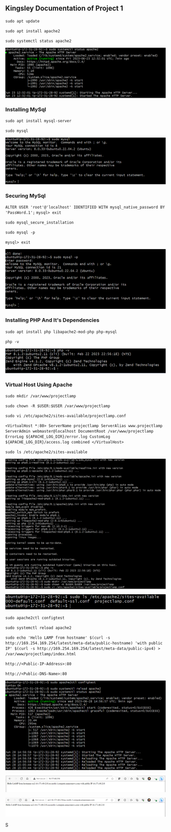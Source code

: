 ## Kingsley Documentation of Project 1

`sudo apt update`

`sudo apt install apache2`

`sudo systemctl status apache2`

![apache status](.\images\apache-status.PNG)


### Installing MySql

`sudo apt install mysql-server`

`sudo mysql`

![mysql status](.\images\mysql-status.PNG)


### Securing MySql

`ALTER USER 'root'@'localhost' IDENTIFIED WITH mysql_native_password BY 'PassWord.1';`
`mysql> exit`

`sudo mysql_secure_installation`

`sudo mysql -p`

`mysql> exit`

![mysql security](.\images\securing-mysql.PNG)


### Installing PHP And It's Dependencies

`sudo apt install php libapache2-mod-php php-mysql`

`php -v`

![PHP install](.\images\installing-PHP.PNG)


### Virtual Host Using Apache

`sudo mkdir /var/www/projectlamp`

`sudo chown -R $USER:$USER /var/www/projectlamp`

`sudo vi /etc/apache2/sites-available/projectlamp.conf`

`<VirtualHost *:80>
    ServerName projectlamp
    ServerAlias www.projectlamp 
    ServerAdmin webmaster@localhost
    DocumentRoot /var/www/projectlamp
    ErrorLog ${APACHE_LOG_DIR}/error.log
    CustomLog ${APACHE_LOG_DIR}/access.log combined
</VirtualHost>`

`sudo ls /etc/apache2/sites-available`

![apache virtual host](.\images\virtual-host-apache.PNG)

![apache virtual host2](.\images\virtual-host-apache2.PNG)

`sudo apache2ctl configtest`

`sudo systemctl reload apache2`

`sudo echo 'Hello LAMP from hostname' $(curl -s http://169.254.169.254/latest/meta-data/public-hostname) 'with public IP' $(curl -s http://169.254.169.254/latest/meta-data/public-ipv4) > /var/www/projectlamp/index.html`

`http://<Public-IP-Address>:80`

`http://<Public-DNS-Name>:80`

![reload apache](.\images\apache-reloaded.PNG)

![website URL1](.\images\website-url-ip-address.PNG)

![website URL2](.\images\website-url-public-dns.PNG)

S